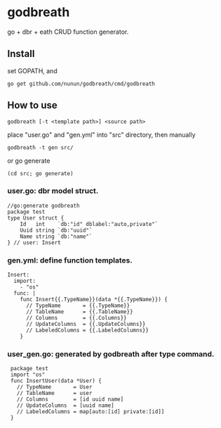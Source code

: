 # godbreath
go + dbr + eath CRUD function generator.

## Install

set GOPATH, and

    go get github.com/nunun/godbreath/cmd/godbreath

## How to use

    godbreath [-t <template path>] <source path>

place "user.go" and "gen.yml" into "src" directory, then manually

    godbreath -t gen src/

or go generate

    (cd src; go generate)

### user.go: dbr model struct.

    //go:generate godbreath
    package test
    type User struct {
        Id   int    `db:"id" dblabel:"auto,private"`
        Uuid string `db:"uuid"`
        Name string `db:"name"`
    } // user: Insert

### gen.yml: define function templates.

    Insert:
      import:
        - "os"
      func: |
        func Insert{{.TypeName}}(data *{{.TypeName}}) {
          // TypeName       = {{.TypeName}}
          // TableName      = {{.TableName}}
          // Columns        = {{.Columns}}
          // UpdateColumns  = {{.UpdateColumns}}
          // LabeledColumns = {{.LabeledColumns}}
        }

### user\_gen.go: generated by godbreath after type command.

     package test
     import "os"
     func InsertUser(data *User) {
       // TypeName       = User
       // TableName      = user
       // Columns        = [id uuid name]
       // UpdateColumns  = [uuid name]
       // LabeledColumns = map[auto:[id] private:[id]]
     }

